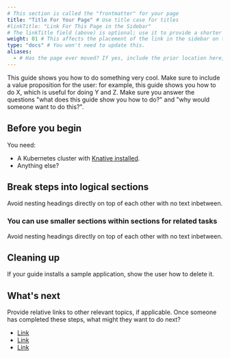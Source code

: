 ```yaml
---
# This section is called the "frontmatter" for your page
title: "Title For Your Page" # Use title case for titles
#linkTitle: "Link For This Page in the Sidebar"
# The linkTitle field (above) is optional; use it to provide a shorter link if your page title is very long
weight: 01 # This affects the placement of the link in the sidebar on the left. Pages are ordered from top to bottom by weight.
type: "docs" # You won't need to update this.
aliases:
  - # Has the page ever moved? If yes, include the prior location here, starting with /docs/, and the old URL will redirect to the new location. For a new page, there should be no aliases.
---
```


This guide shows you how to do something very cool. Make sure to include
a value proposition for the user: for example, this guide shows you how to do X,
which is useful for doing Y and Z. Make sure you answer the questions "what does
this guide show you how to do?" and "why would someone want to do this?".

## Before you begin

You need:

- A Kubernetes cluster with [Knative installed](../install/README.md). <!-- Update this relative link as needed, depending on where the new page is located in the file structure. -->
- Anything else?

## Break steps into logical sections

Avoid nesting headings directly on top of each other with no text inbetween.

### You can use smaller sections within sections for related tasks

Avoid nesting headings directly on top of each other with no text inbetween.

## Cleaning up

If your guide installs a sample application, show the user how to delete it.

## What's next

Provide relative links to other relevant topics, if applicable. Once someone has
completed these steps, what might they want to do next?

- [Link](./page.md)
- [Link](./page.md)
- [Link](./page.md)